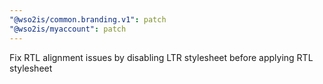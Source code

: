 ```yaml
---
"@wso2is/common.branding.v1": patch
"@wso2is/myaccount": patch
---
```


Fix RTL alignment issues by disabling LTR stylesheet before applying RTL stylesheet
